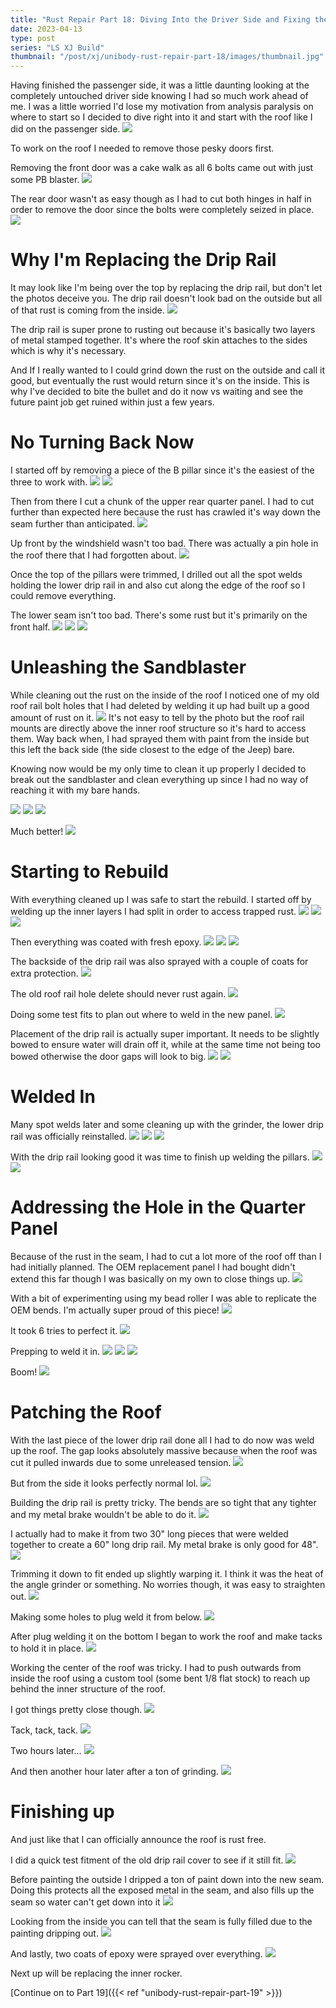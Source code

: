 ```yaml
---
title: "Rust Repair Part 18: Diving Into the Driver Side and Fixing the Drip Rail"
date: 2023-04-13
type: post
series: "LS XJ Build"
thumbnail: "/post/xj/unibody-rust-repair-part-18/images/thumbnail.jpg"
---
```


Having finished the passenger side, it was a little daunting looking at the completely untouched driver side knowing I had so much work ahead of me. I was a little worried I'd lose my motivation from analysis paralysis on where to start so I decided to dive right into it and start with the roof like I did on the passenger side.
![](images/1.jpg)

To work on the roof I needed to remove those pesky doors first.

Removing the front door was a cake walk as all 6 bolts came out with just some PB blaster.
![](images/2.jpg)

The rear door wasn't as easy though as I had to cut both hinges in half in order to remove the door since the bolts were completely seized in place.
![](images/3.jpg)

# Why I'm Replacing the Drip Rail

It may look like I'm being over the top by replacing the drip rail, but don't let the photos deceive you. The drip rail doesn't look bad on the outside but all of that rust is coming from the inside.
![](images/4.jpg)

The drip rail is super prone to rusting out because it's basically two layers of metal stamped together. It's where the roof skin attaches to the sides which is why it's necessary.

And If I really wanted to I could grind down the rust on the outside and call it good, but eventually the rust would return since it's on the inside. This is why I've decided to bite the bullet and do it now vs waiting and see the future paint job get ruined within just a few years.

# No Turning Back Now

I started off by removing a piece of the B pillar since it's the easiest of the three to work with.
![](images/5.jpg)
![](images/6.jpg)

Then from there I cut a chunk of the upper rear quarter panel. I had to cut further than expected here because the rust has crawled it's way down the seam further than anticipated.
![](images/7.jpg)

Up front by the windshield wasn't too bad. There was actually a pin hole in the roof there that I had forgotten about.
![](images/8.jpg)

Once the top of the pillars were trimmed, I drilled out all the spot welds holding the lower drip rail in and also cut along the edge of the roof so I could remove everything.

The lower seam isn't too bad. There's some rust but it's primarily on the front half.
![](images/9.jpg)
![](images/10.jpg)
![](images/11.jpg)

# Unleashing the Sandblaster

While cleaning out the rust on the inside of the roof I noticed one of my old roof rail bolt holes that I had deleted by welding it up had built up a good amount of rust on it.
![](images/12.jpg)
It's not easy to tell by the photo but the roof rail mounts are directly above the inner roof structure so it's hard to access them. Way back when, I had sprayed them with paint from the inside but this left the back side (the side closest to the edge of the Jeep) bare.

Knowing now would be my only time to clean it up properly I decided to break out the sandblaster and clean everything up since I had no way of reaching it with my bare hands.

![](images/13.jpg)
![](images/14.jpg)
![](images/15.jpg)

Much better!
![](images/16.jpg)

# Starting to Rebuild

With everything cleaned up I was safe to start the rebuild. I started off by welding up the inner layers I had split in order to access trapped rust.
![](images/17.jpg)
![](images/18.jpg)
![](images/19.jpg)

Then everything was coated with fresh epoxy.
![](images/20.jpg)
![](images/21.jpg)
![](images/22.jpg)

The backside of the drip rail was also sprayed with a couple of coats for extra protection.
![](images/23.jpg)

The old roof rail hole delete should never rust again.
![](images/24.jpg)

Doing some test fits to plan out where to weld in the new panel.
![](images/25.jpg)

Placement of the drip rail is actually super important. It needs to be slightly bowed to ensure water will drain off it, while at the same time not being too bowed otherwise the door gaps will look to big.
![](images/26.jpg)
![](images/27.jpg)

# Welded In

Many spot welds later and some cleaning up with the grinder, the lower drip rail was officially reinstalled.
![](images/28.jpg)
![](images/29.jpg)
![](images/30.jpg)

With the drip rail looking good it was time to finish up welding the pillars.
![](images/31.jpg)
![](images/32.jpg)

# Addressing the Hole in the Quarter Panel

Because of the rust in the seam, I had to cut a lot more of the roof off than I had initially planned. The OEM replacement panel I had bought didn't extend this far though I was basically on my own to close things up.
![](images/33.jpg)

With a bit of experimenting using my bead roller I was able to replicate the OEM bends. I'm actually super proud of this piece!
![](images/34.jpg)

It took 6 tries to perfect it.
![](images/35.jpg)

Prepping to weld it in.
![](images/36.jpg)
![](images/37.jpg)
![](images/39.jpg)

Boom!
![](images/40.jpg)

# Patching the Roof

With the last piece of the lower drip rail done all I had to do now was weld up the roof. The gap looks absolutely massive because when the roof was cut it pulled inwards due to some unreleased tension.
![](images/38.jpg)

But from the side it looks perfectly normal lol.
![](images/41.jpg)

Building the drip rail is pretty tricky. The bends are so tight that any tighter and my metal brake wouldn't be able to do it.
![](images/42.jpg)

I actually had to make it from two 30" long pieces that were welded together to create a 60" long drip rail. My metal brake is only good for 48".
![](images/43.jpg)

Trimming it down to fit ended up slightly warping it. I think it was the heat of the angle grinder or something. No worries though, it was easy to straighten out.
![](images/44.jpg)

Making some holes to plug weld it from below.
![](images/45.jpg)

After plug welding it on the bottom I began to work the roof and make tacks to hold it in place.
![](images/46.jpg)

Working the center of the roof was tricky. I had to push outwards from inside the roof using a custom tool (some bent 1/8 flat stock) to reach up behind the inner structure of the roof.

I got things pretty close though.
![](images/47.jpg)

Tack, tack, tack.
![](images/48.jpg)

Two hours later...
![](images/49.jpg)

And then another hour later after a ton of grinding.
![](images/50.jpg)

# Finishing up

And just like that I can officially announce the roof is rust free.

I did a quick test fitment of the old drip rail cover to see if it still fit.
![](images/51.jpg)

Before painting the outside I dripped a ton of paint down into the new seam. Doing this protects all the exposed metal in the seam, and also fills up the seam so water can't get down into it
![](images/52.jpg)

Looking from the inside you can tell that the seam is fully filled due to the painting dripping out.
![](images/53.jpg)

And lastly, two coats of epoxy were sprayed over everything.
![](images/54.jpg)

Next up will be replacing the inner rocker.

[Continue on to Part 19]({{< ref "unibody-rust-repair-part-19" >}})
